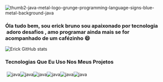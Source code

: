 ![thumb2-java-metal-logo-grunge-programming-language-signs-blue-metal-background-java](https://github.com/Erick-SouDev/Erick-SouDev/assets/139890795/7d28f9aa-c073-48be-9de9-a7d4ac3ff7cc)



### Óla tudo bem, sou erick bruno sou apaixonado por tecnologia  adoro desafios , amo programar ainda mais se for acompanhado de um  cafézinho  😄 
![Erick  GitHub stats](https://github-readme-stats.vercel.app/api?username=Erick-SouDev&show_icons=true&theme=dracula)

### Tecnologias Que Eu Uso Nos Meus Projetos

<div style="display: flex; padding: 5px"><br/>
 <img align="center" alt="java" src="https://img.shields.io/badge/Java-ED8B00?style=for-the-badge&logo=openjdk&logoColor=white">
  <img align="center"  alt="java" src="https://img.shields.io/badge/Angular-DD0031?style=for-the-badge&logo=angular&logoColor=white">
   <img align="center"  alt="java" src="https://img.shields.io/badge/Bootstrap-563D7C?style=for-the-badge&logo=bootstrap&logoColor=white">
   <img align="center"  alt="java" src="https://img.shields.io/badge/jQuery-0769AD?style=for-the-badge&logo=jquery&logoColor=white">
   <img align="center"  alt="java" src="https://img.shields.io/badge/PostgreSQL-316192?style=for-the-badge&logo=postgresql&logoColor=white">
   <img align="center"  alt="java" src="https://img.shields.io/badge/Spring-6DB33F?style=for-the-badge&logo=spring&logoColor=white">
</div>

